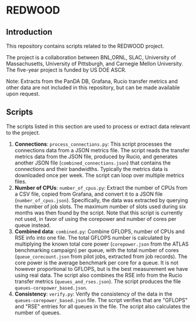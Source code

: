 # REDWOOD

## Introduction

This repository contains scripts related to the REDWOOD project.

The project is a collaboration between BNL,ORNL, SLAC, University of Massachusetts,
University of Pittsburgh, and Carnegie Mellon University. The five-year project is funded by US DOE ASCR.

Note: Extracts from the PanDA DB, Grafana, Rucio transfer metrics and other data are not included in this repository,
but can be made available upon request.

## Scripts

The scripts listed in this section are used to process or extract data relevant to the project.

1. <b>Connections</b>: `process_connections.py`: This script processes the connections data from a JSON metrics file.
The script reads the transfer metrics data from the JSON file, produced by Rucio, and generates another JSON file
(`combined_connections.json`) that contains the connections and their bandwidths. Typically the metrics data is
downloaded once per week. The script can loop over multiple metrics files.
2. <b>Number of CPUs</b>: `number_of_cpus.py`: Extract the number of CPUs from a CSV file, copied from Grafana,
and convert it to a JSON file (`number_of_cpus.json`). Specifically, the data was extracted by querying the number of
job slots. The maximum number of slots used during six months was then found by the script. Note that this
script is currently not used, in favor of using the corepower and number of cores per queue instead.
3. <b>Combined data</b>: `combined.py`: Combine GFLOPS, number of CPUs and RSE info into one file. The total GFLOPS
number is calculated by multiplying the known total core power (`corepower.json` from the ATLAS benchmarking campaign)
per queue, with the total number of cores (`queue_corecount.json` from pilot jobs, extracted from job records). The
core power is the average benchmark per core for a queue. It is not however proportional to GFLOPS, but is the best
measurement we have using real data. The script also combines the RSE info from the Rucio transfer metrics
(`queues_and_rses.json`). The script produces the file `queues-corepower_based.json`.
4. <b>Consistency</b>: `verify.py`: Verify the consistency of the data in the `queues-corepower_based.json` file. The
script verifies that are "GFLOPS" and "RSE" entries for all queues in the file. The script also calculates the number
of queues.

